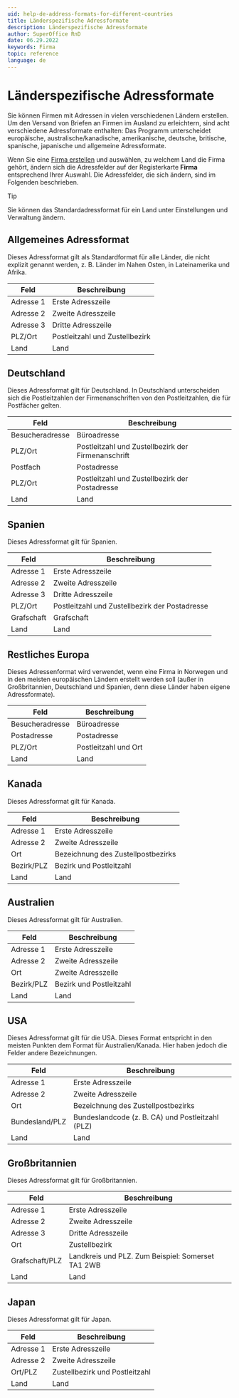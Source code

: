 ```yaml
---
uid: help-de-address-formats-for-different-countries
title: Länderspezifische Adressformate
description: Länderspezifische Adressformate
author: SuperOffice RnD
date: 06.29.2022
keywords: Firma
topic: reference
language: de
---
```


# Länderspezifische Adressformate

Sie können Firmen mit Adressen in vielen verschiedenen Ländern erstellen. Um den Versand von Briefen an Firmen im Ausland zu erleichtern, sind acht verschiedene Adressformate enthalten: Das Programm unterscheidet europäische, australische/kanadische, amerikanische, deutsche, britische, spanische, japanische und allgemeine Adressformate.

Wenn Sie eine [Firma erstellen][1] und auswählen, zu welchem Land die Firma gehört, ändern sich die Adressfelder auf der Registerkarte **Firma** entsprechend Ihrer Auswahl. Die Adressfelder, die sich ändern, sind im Folgenden beschrieben.

> [!TIP]
> Sie können das Standardadressformat für ein Land unter Einstellungen und Verwaltung ändern.

## Allgemeines Adressformat

Dieses Adressformat gilt als Standardformat für alle Länder, die nicht explizit genannt werden, z. B. Länder im Nahen Osten, in Lateinamerika und Afrika.

| Feld | Beschreibung |
|---|---|
| Adresse 1 | Erste Adresszeile |
| Adresse 2 | Zweite Adresszeile |
| Adresse 3 | Dritte Adresszeile |
| PLZ/Ort | Postleitzahl und Zustellbezirk |
| Land | Land |

## Deutschland

Dieses Adressformat gilt für Deutschland. In Deutschland unterscheiden sich die Postleitzahlen der Firmenanschriften von den Postleitzahlen, die für Postfächer gelten.

| Feld | Beschreibung |
|---|---|
| Besucheradresse | Büroadresse |
| PLZ/Ort | Postleitzahl und Zustellbezirk der Firmenanschrift |
| Postfach | Postadresse |
| PLZ/Ort | Postleitzahl und Zustellbezirk der Postadresse |
| Land | Land |

## Spanien

Dieses Adressformat gilt für Spanien.

| Feld | Beschreibung |
|---|---|
| Adresse 1 | Erste Adresszeile |
| Adresse 2 | Zweite Adresszeile |
| Adresse 3 | Dritte Adresszeile |
| PLZ/Ort | Postleitzahl und Zustellbezirk der Postadresse |
| Grafschaft | Grafschaft |
| Land | Land |

## Restliches Europa

Dieses Adressenformat wird verwendet, wenn eine Firma in Norwegen und in den meisten europäischen Ländern erstellt werden soll  (außer in Großbritannien, Deutschland und Spanien, denn diese Länder haben eigene Adressformate).

| Feld | Beschreibung |
|---|---|
| Besucheradresse | Büroadresse |
| Postadresse | Postadresse |
| PLZ/Ort | Postleitzahl und Ort |
| Land | Land |

## Kanada

Dieses Adressformat gilt für Kanada.

| Feld | Beschreibung |
|---|---|
| Adresse 1 | Erste Adresszeile |
| Adresse 2 | Zweite Adresszeile |
| Ort | Bezeichnung des Zustellpostbezirks |
| Bezirk/PLZ | Bezirk und Postleitzahl |
| Land | Land |

## Australien

Dieses Adressformat gilt für Australien.

| Feld | Beschreibung |
|---|---|
| Adresse 1 | Erste Adresszeile |
| Adresse 2 | Zweite Adresszeile |
| Ort | Zweite Adresszeile |
| Bezirk/PLZ | Bezirk und Postleitzahl |
| Land | Land |

## USA

Dieses Adressformat gilt für die USA. Dieses Format entspricht in den meisten Punkten dem Format für Australien/Kanada. Hier haben jedoch die Felder andere Bezeichnungen.

| Feld | Beschreibung |
|---|---|
| Adresse 1 | Erste Adresszeile |
| Adresse 2 | Zweite Adresszeile |
| Ort | Bezeichnung des Zustellpostbezirks |
| Bundesland/PLZ | Bundeslandcode (z. B. CA) und Postleitzahl (PLZ) |
| Land | Land |

## Großbritannien

Dieses Adressformat gilt für Großbritannien.

| Feld | Beschreibung |
|---|---|
| Adresse 1 | Erste Adresszeile |
| Adresse 2 | Zweite Adresszeile |
| Adresse 3 | Dritte Adresszeile |
| Ort | Zustellbezirk |
| Grafschaft/PLZ | Landkreis und PLZ. Zum Beispiel: Somerset TA1 2WB |
| Land | Land |

## Japan

Dieses Adressformat gilt für Japan.

| Feld | Beschreibung |
|---|---|
| Adresse 1 | Erste Adresszeile |
| Adresse 2 | Zweite Adresszeile |
| Ort/PLZ | Zustellbezirk und Postleitzahl |
| Land | Land |

<!-- Referenced links -->
[1]: create.md

<!-- Referenced images -->
